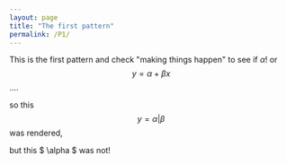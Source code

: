 ```yaml
---
layout: page
title: "The first pattern"
permalink: /P1/
---
```

This is the first pattern and check "making things happen" to see if $\alpha$! or $$ y = \alpha + \beta x $$....

so this $$ y = \alpha  | \beta $$ was rendered,

but this $ \alpha $ was not!
